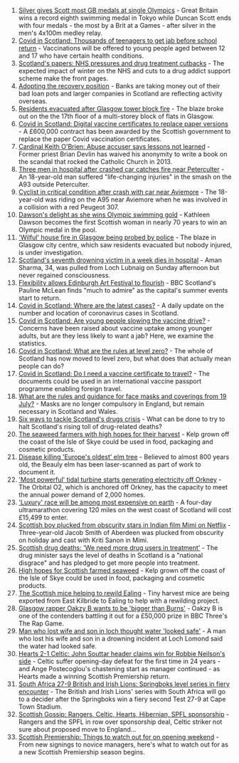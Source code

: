 1. [Silver gives Scott most GB medals at single Olympics](https://www.bbc.co.uk/sport/olympics/58044350) - Great Britain wins a record eighth swimming medal in Tokyo while Duncan Scott ends with four medals - the most by a Brit at a Games - after silver in the men's 4x100m medley relay.
2. [Covid in Scotland: Thousands of teenagers to get jab before school return](https://www.bbc.co.uk/news/uk-scotland-58042470) - Vaccinations will be offered to young people aged between 12 and 17 who have certain health conditions.
3. [Scotland's papers: NHS pressures and drug treatment cutbacks](https://www.bbc.co.uk/news/uk-scotland-58046343) - The expected impact of winter on the NHS and cuts to a drug addict support scheme make the front pages.
4. [Adopting the recovery position](https://www.bbc.co.uk/news/uk-scotland-58047221) - Banks are taking money out of their bad loan pots and larger companies in Scotland are reflecting activity overseas.
5. [Residents evacuated after Glasgow tower block fire](https://www.bbc.co.uk/news/uk-scotland-glasgow-west-58046347) - The blaze broke out on the the 17th floor of a multi-storey block of flats in Glasgow.
6. [Covid in Scotland: Digital vaccine certificates to replace paper versions](https://www.bbc.co.uk/news/uk-scotland-58038976) - A £600,000 contract has been awarded by the Scottish government to replace the paper Covid vaccination certificates.
7. [Cardinal Keith O'Brien: Abuse accuser says lessons not learned](https://www.bbc.co.uk/news/uk-scotland-edinburgh-east-fife-58030036) - Former priest Brian Devlin has waived his anonymity to write a book on the scandal that rocked the Catholic Church in 2013.
8. [Three men in hospital after crashed car catches fire near Peterculter](https://www.bbc.co.uk/news/uk-scotland-north-east-orkney-shetland-58040686) - An 18-year-old man suffered "life-changing injuries" in the smash on the A93 outside Peterculter.
9. [Cyclist in critical condition after crash with car near Aviemore](https://www.bbc.co.uk/news/uk-scotland-highlands-islands-58040559) - The 18-year-old was riding on the A95 near Aviemore when he was involved in a collision with a red Peugeot 307.
10. [Dawson's delight as she wins Olympic swimming gold](https://www.bbc.co.uk/news/uk-scotland-58040853) - Kathleen Dawson becomes the first Scottish woman in nearly 70 years to win an Olympic medal in the pool.
11. ['Wilful' house fire in Glasgow being probed by police](https://www.bbc.co.uk/news/uk-scotland-glasgow-west-58040856) - The blaze in Glasgow city centre, which saw residents evacuated but nobody injured, is under investigation.
12. [Scotland's seventh drowning victim in a week dies in hospital](https://www.bbc.co.uk/news/uk-scotland-tayside-central-58026262) - Aman Sharma, 34, was pulled from Loch Lubnaig on Sunday afternoon but never regained consciousness.
13. [Flexibility allows Edinburgh Art Festival to flourish](https://www.bbc.co.uk/news/uk-scotland-edinburgh-east-fife-58034362) - BBC Scotland's Pauline McLean finds "much to admire" as the capital's summer events start to return.
14. [Covid in Scotland: Where are the latest cases?](https://www.bbc.co.uk/news/uk-scotland-53511877) - A daily update on the number and location of coronavirus cases in Scotland.
15. [Covid in Scotland: Are young people slowing the vaccine drive?](https://www.bbc.co.uk/news/uk-scotland-57915106) - Concerns have been raised about vaccine uptake among younger adults, but are they less likely to want a jab? Here, we examine the statistics.
16. [Covid in Scotland: What are the rules at level zero?](https://www.bbc.co.uk/news/uk-scotland-53166816) - The whole of Scotland has now moved to level zero, but what does that actually mean people can do?
17. [Covid in Scotland: Do I need a vaccine certificate to travel?](https://www.bbc.co.uk/news/uk-scotland-57519070) - The documents could be used in an international vaccine passport programme enabling foreign travel.
18. [What are the rules and guidance for face masks and coverings from 19 July?](https://www.bbc.co.uk/news/health-51205344) - Masks are no longer compulsory in England, but remain necessary in Scotland and Wales.
19. [Six ways to tackle Scotland's drugs crisis](https://www.bbc.co.uk/news/uk-scotland-glasgow-west-48921696) - What can be done to try to halt Scotland's rising toll of drug-related deaths?
20. [The seaweed farmers with high hopes for their harvest](https://www.bbc.co.uk/news/uk-scotland-57996627) - Kelp grown off the coast of the Isle of Skye could be used in food, packaging and cosmetic products.
21. [Disease killing 'Europe's oldest' elm tree](https://www.bbc.co.uk/news/uk-scotland-highlands-islands-58013952) - Believed to almost 800 years old, the Beauly elm has been laser-scanned as part of work to document it.
22. ['Most powerful' tidal turbine starts generating electricity off Orkney](https://www.bbc.co.uk/news/uk-scotland-north-east-orkney-shetland-57991351) - The Orbital O2, which is anchored off Orkney, has the capacity to meet the annual power demand of 2,000 homes.
23. ['Luxury' race will be among most expensive on earth](https://www.bbc.co.uk/news/uk-scotland-57975285) - A four-day ultramarathon covering 120 miles on the west coast of Scotland will cost £15,499 to enter.
24. [Scottish boy plucked from obscurity stars in Indian film Mimi on Netflix](https://www.bbc.co.uk/news/uk-scotland-north-east-orkney-shetland-57983621) - Three-year-old Jacob Smith of Aberdeen was plucked from obscurity on holiday and cast with Kriti Sanon in Mimi.
25. [Scottish drug deaths: 'We need more drug users in treatment'](https://www.bbc.co.uk/news/uk-scotland-58029815) - The drug minister says the level of deaths in Scotland is a "national disgrace" and has pledged to get more people into treatment.
26. [High hopes for Scottish farmed seaweed](https://www.bbc.co.uk/news/uk-scotland-58020364) - Kelp grown off the coast of the Isle of Skye could be used in food, packaging and cosmetic products.
27. [The Scottish mice helping to rewild Ealing](https://www.bbc.co.uk/news/uk-scotland-58002484) - Tiny harvest mice are being exported from East Kilbride to Ealing to help with a rewilding project.
28. [Glasgow rapper Oakzy B wants to be 'bigger than Burns'](https://www.bbc.co.uk/news/uk-scotland-57982866) - Oakzy B is one of the contenders battling it out for a £50,000 prize in BBC Three's The Rap Game.
29. [Man who lost wife and son in loch thought water 'looked safe'](https://www.bbc.co.uk/news/uk-scotland-glasgow-west-57968728) - A man who lost his wife and son in a drowning incident at Loch Lomond said the water had looked safe.
30. [Hearts 2-1 Celtic: John Souttar header claims win for Robbie Neilson's side](https://www.bbc.co.uk/sport/football/57951053) - Celtic suffer opening-day defeat for the first time in 24 years - and Ange Postecoglou's chastening start as manager continued - as Hearts made a winning Scottish Premiership return.
31. [South Africa 27-9 British and Irish Lions: Springboks level series in fiery encounter](https://www.bbc.co.uk/sport/rugby-union/58041234) - The British and Irish Lions' series with South Africa will go to a decider after the Springboks win a fiery second Test 27-9 at Cape Town Stadium.
32. [Scottish Gossip: Rangers, Celtic, Hearts, Hibernian, SPFL sponsorship](https://www.bbc.co.uk/sport/football/58046348) - Rangers and the SPFL in row over sponsorship deal, Celtic striker not sure about proposed move to England...
33. [Scottish Premiership: Things to watch out for on opening weekend](https://www.bbc.co.uk/sport/football/57995962) - From new signings to novice managers, here's what to watch out for as a new Scottish Premiership season begins.
